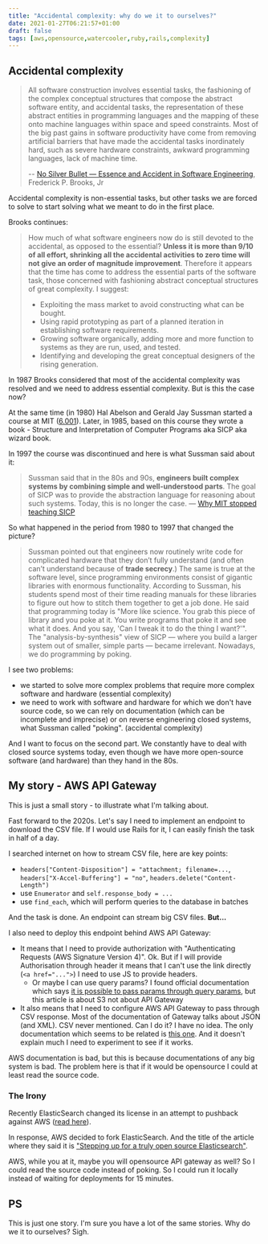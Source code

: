 ```yaml
---
title: "Accidental complexity: why do we it to ourselves?"
date: 2021-01-27T06:21:57+01:00
draft: false
tags: [aws,opensource,watercooler,ruby,rails,complexity]
---
```


## Accidental complexity

> All software construction involves essential tasks, the fashioning of the complex conceptual structures that compose the abstract software entity, and accidental tasks, the representation of these abstract entities in programming languages and the mapping of these onto machine languages within space and speed constraints. Most of the big past gains in software productivity have come from removing artificial barriers that have made the accidental tasks inordinately hard, such as severe hardware constraints, awkward programming languages, lack of machine time.
>
> -- [No Silver Bullet — Essence and Accident in Software Engineering](http://faculty.salisbury.edu/~xswang/Research/Papers/SERelated/no-silver-bullet.pdf), Frederick P. Brooks, Jr

Accidental complexity is non-essential tasks, but other tasks we are forced to solve to start solving what we meant to do in the first place.

Brooks continues:

> How much of what software engineers now do is still devoted to the accidental, as opposed to the essential? **Unless it is more than 9/10 of all effort, shrinking all the accidental activities to zero time will not give an order of magnitude improvement**.
> Therefore it appears that the time has come to address the essential parts of the software task, those concerned with fashioning abstract conceptual structures of great complexity. I suggest:
>
> - Exploiting the mass market to avoid constructing what can be bought.
> - Using rapid prototyping as part of a planned iteration in establishing software requirements.
> - Growing software organically, adding more and more function to systems as they are run, used, and tested.
> - Identifying and developing the great conceptual designers of the rising generation.

In 1987 Brooks considered that most of the accidental complexity was resolved and we need to address essential complexity. But is this the case now?

At the same time (in 1980) Hal Abelson and Gerald Jay Sussman started a course at MIT ([6.001](/posts/legendary-mit-6.001/)). Later, in 1985, based on this course they wrote a book - Structure and Interpretation of Computer Programs aka SICP aka wizard book.

In 1997 the course was discontinued and here is what Sussman said about it:

> Sussman said that in the 80s and 90s, **engineers built complex systems by combining simple and well-understood parts**. The goal of SICP was to provide the abstraction language for reasoning about such systems.
> Today, this is no longer the case.
> — [Why MIT stopped teaching SICP](https://web.archive.org/web/20160504164044/http://www.posteriorscience.net/?p=206)

So what happened in the period from 1980 to 1997 that changed the picture?

> Sussman pointed out that engineers now routinely write code for complicated hardware that they don’t fully understand (and often can’t understand because of **trade secrecy**.) The same is true at the software level, since programming environments consist of gigantic libraries with enormous functionality. According to Sussman, his students spend most of their time reading manuals for these libraries to figure out how to stitch them together to get a job done. He said that programming today is "More like science. You grab this piece of library and you poke at it. You write programs that poke it and see what it does. And you say, 'Can I tweak it to do the thing I want?'". The "analysis-by-synthesis" view of SICP — where you build a larger system out of smaller, simple parts — became irrelevant. Nowadays, we do programming by poking.

I see two problems:

- we started to solve more complex problems that require more complex software and hardware (essential complexity)
- we need to work with software and hardware for which we don't have source code, so we can rely on documentation (which can be incomplete and imprecise) or on reverse engineering closed systems, what Sussman called "poking". (accidental complexity)

And I want to focus on the second part. We constantly have to deal with closed source systems today, even though we have more open-source software (and hardware) than they hand in the 80s.

## My story - AWS API Gateway

This is just a small story - to illustrate what I'm talking about.

Fast forward to the 2020s. Let's say I need to implement an endpoint to download the CSV file. If I would use Rails for it, I can easily finish the task in half of a day.

I searched internet on how to stream CSV file, here are key points:

- `headers["Content-Disposition"] = "attachment; filename=...`,
      `headers["X-Accel-Buffering"] = "no"`,  `headers.delete("Content-Length")`
- use `Enumerator` and `self.response_body = ...`
- use `find_each`, which will perform queries to the database in batches

And the task is done. An endpoint can stream big CSV files. **But...**

I also need to deploy this endpoint behind AWS API Gateway:

- It means that I need to provide authorization with "Authenticating Requests (AWS Signature Version 4)". Ok. But if I will provide Authorisation through header it means that I can't use the link directly (`<a href="...">`) I need to use JS to provide headers.
  - Or maybe I can use query params? I found official documentation which says [it is possible to pass params through query params](https://docs.aws.amazon.com/AmazonS3/latest/API/sigv4-query-string-auth.html), but this article is about S3 not about API Gateway
- It also means that I need to configure AWS API Gateway to pass through CSV response. Most of the documentation of Gateway talks about JSON (and XML). CSV never mentioned. Can I do it? I have no idea. The only documentation which seems to be related is [this one](https://docs.aws.amazon.com/apigateway/latest/developerguide/api-gateway-content-encodings-examples-image-lambda.html). And it doesn't explain much I need to experiment to see if it works.

AWS documentation is bad, but this is because documentations of any big system is bad. The problem here is that if it would be opensource I could at least read the source code.

### The Irony

Recently ElasticSearch changed its license in an attempt to pushback against AWS ([read here](https://www.elastic.co/blog/why-license-change-AWS)).

In response, AWS decided to fork ElasticSearch. And the title of the article where they said it is ["Stepping up for a truly open source Elasticsearch"](https://aws.amazon.com/blogs/opensource/stepping-up-for-a-truly-open-source-elasticsearch/).

AWS, while you at it, maybe you will opensource API gateway as well? So I could read the source code instead of poking. So I could run it locally instead of waiting for deployments for 15 minutes.

## PS

This is just one story. I'm sure you have a lot of the same stories. Why do we it to ourselves? Sigh.
